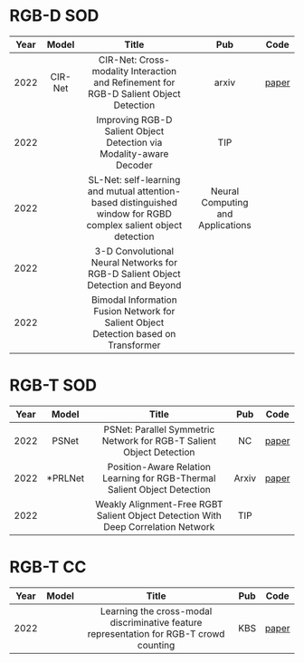 # RGB-D SOD
**Year** |**Model** |**Title** |**Pub**| **Code** 
:--: | :--: | :--: | :--: | :--: 
2022| CIR-Net |CIR-Net: Cross-modality Interaction and Refinement for RGB-D Salient Object Detection |arxiv | [paper](https://arxiv.org/pdf/2210.02843.pdf)
2022|   |Improving RGB-D Salient Object Detection via Modality-aware Decoder  |TIP| 
2022|   |SL-Net: self-learning and mutual attention-based distinguished window for RGBD complex salient object detection  |Neural Computing and Applications| 
2022|   |3-D Convolutional Neural Networks for RGB-D Salient Object Detection and Beyond  | | 
2022|   |Bimodal Information Fusion Network for Salient Object Detection based on Transformer  | | 





# RGB-T SOD
**Year** |**Model** |**Title** |**Pub**| **Code** 
:--: | :--: | :--: | :--: | :--: 
2022| PSNet |PSNet: Parallel Symmetric Network for RGB-T Salient Object Detection |NC | [paper](https://doi.org/10.1016/j.neucom.2022.09.052)
2022| *PRLNet |Position-Aware Relation Learning for RGB-Thermal Salient Object Detection|Arxiv| [paper](https://arxiv.org/pdf/2209.10158.pdf)
2022 |  |Weakly Alignment-Free RGBT Salient Object Detection With Deep Correlation Network|TIP|




# RGB-T CC
**Year** |**Model** |**Title** |**Pub**| **Code** 
:--: | :--: | :--: | :--: | :--: 
2022|   |Learning the cross-modal discriminative feature representation for RGB-T crowd counting |KBS| [paper](https://doi.org/10.1016/j.knosys.2022.109944)

